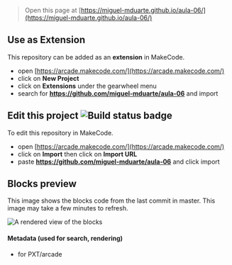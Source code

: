  


> Open this page at [https://miguel-mduarte.github.io/aula-06/](https://miguel-mduarte.github.io/aula-06/)

## Use as Extension

This repository can be added as an **extension** in MakeCode.

* open [https://arcade.makecode.com/](https://arcade.makecode.com/)
* click on **New Project**
* click on **Extensions** under the gearwheel menu
* search for **https://github.com/miguel-mduarte/aula-06** and import

## Edit this project ![Build status badge](https://github.com/miguel-mduarte/aula-06/workflows/MakeCode/badge.svg)

To edit this repository in MakeCode.

* open [https://arcade.makecode.com/](https://arcade.makecode.com/)
* click on **Import** then click on **Import URL**
* paste **https://github.com/miguel-mduarte/aula-06** and click import

## Blocks preview

This image shows the blocks code from the last commit in master.
This image may take a few minutes to refresh.

![A rendered view of the blocks](https://github.com/miguel-mduarte/aula-06/raw/master/.github/makecode/blocks.png)

#### Metadata (used for search, rendering)

* for PXT/arcade
<script src="https://makecode.com/gh-pages-embed.js"></script><script>makeCodeRender("{{ site.makecode.home_url }}", "{{ site.github.owner_name }}/{{ site.github.repository_name }}");</script>

